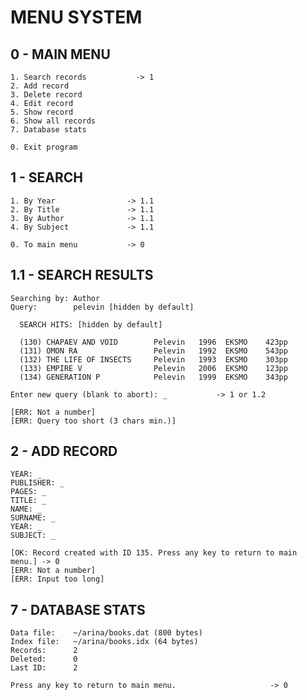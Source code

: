 # MENU SYSTEM

0 - MAIN MENU
--------------
```
1. Search records           -> 1
2. Add record
3. Delete record
4. Edit record
5. Show record
6. Show all records
7. Database stats

0. Exit program
```

1 - SEARCH
--------------------------------------------------------------
```
1. By Year                -> 1.1
2. By Title               -> 1.1
3. By Author              -> 1.1
4. By Subject             -> 1.1

0. To main menu           -> 0
```

1.1 - SEARCH RESULTS
--------------------------------------------------------------
```
Searching by: Author
Query:        pelevin [hidden by default]

  SEARCH HITS: [hidden by default]
  
  (130) CHAPAEV AND VOID        Pelevin   1996  EKSMO    423pp
  (131) OMON RA                 Pelevin   1992  EKSMO    543pp
  (132) THE LIFE OF INSECTS     Pelevin   1993  EKSMO    303pp
  (133) EMPIRE V                Pelevin   2006  EKSMO    123pp
  (134) GENERATION P            Pelevin   1999  EKSMO    343pp

Enter new query (blank to abort): _           -> 1 or 1.2

[ERR: Not a number]
[ERR: Query too short (3 chars min.)]
```

2 - ADD RECORD
--------------------------------------------------------------
```
YEAR: _
PUBLISHER: _
PAGES: _
TITLE: _
NAME: _
SURNAME: _
YEAR: _
SUBJECT: _

[OK: Record created with ID 135. Press any key to return to main menu.] -> 0
[ERR: Not a number]
[ERR: Input too long]
```

7 - DATABASE STATS
--------------------------------------------------------------
```
Data file:    ~/arina/books.dat (800 bytes)
Index file:   ~/arina/books.idx (64 bytes)
Records:      2
Deleted:      0
Last ID:      2

Press any key to return to main menu.                     -> 0
```
